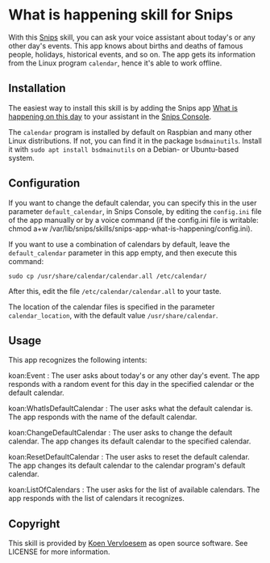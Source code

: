 # What is happening skill for Snips 
With this [Snips](https://snips.ai/) skill, you can ask your voice assistant about today's or any other day's events. This app knows about births and deaths of famous people, holidays, historical events, and so on. The app gets its information from the Linux program `calendar`, hence it's able to work offline.

## Installation
The easiest way to install this skill is by adding the Snips app [What is happening on this day](https://console.snips.ai/store/en/skill_mN45remOonk) to your assistant in the [Snips Console](https://console.snips.ai).

The `calendar` program is installed by default on Raspbian and many other Linux distributions. If not, you can find it in the package `bsdmainutils`. Install it with `sudo apt install bsdmainutils` on a Debian- or Ubuntu-based system.

## Configuration
If you want to change the default calendar, you can specify this in the user parameter `default_calendar`, in Snips Console, by editing the `config.ini` file of the app manually or by a voice command (if the config.ini file is writable: chmod a+w /var/lib/snips/skills/snips-app-what-is-happening/config.ini).

If you want to use a combination of calendars by default, leave the `default_calendar` parameter in this app empty, and then execute this command:

```
sudo cp /usr/share/calendar/calendar.all /etc/calendar/
```

After this, edit the file `/etc/calendar/calendar.all` to your taste.

The location of the calendar files is specified in the parameter `calendar_location`, with the default value `/usr/share/calendar`.

## Usage
This app recognizes the following intents:

koan:Event
:  The user asks about today's or any other day's event. The app responds with a random event for this day in the specified calendar or the default calendar.

koan:WhatIsDefaultCalendar
:  The user asks what the default calendar is. The app responds with the name of the default calendar.

koan:ChangeDefaultCalendar
:  The user asks to change the default calendar. The app changes its default calendar to the specified calendar.

koan:ResetDefaultCalendar
:  The user asks to reset the default calendar. The app changes its default calendar to the calendar program's default calendar.

koan:ListOfCalendars
:  The user asks for the list of available calendars. The app responds with the list of calendars it recognizes.

## Copyright
This skill is provided by [Koen Vervloesem](mailto:koen@vervloesem.eu) as open source software. See LICENSE for more information.

